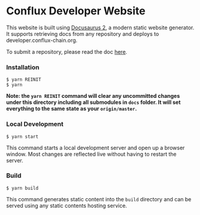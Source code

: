 # Conflux Developer Website

This website is built using [Docusaurus 2](https://v2.docusaurus.io/), a modern
static website generator. It supports retrieving docs from any repository and
deploys to developer.conflux-chain.org.  

To submit a repository, please read the doc [here](./docs/submit-a-repo.md).

### Installation

```
$ yarn REINIT
$ yarn
```

**Note: the `yarn REINIT` command will clear any uncommitted changes under this
directory including all submodules in `docs` folder. It will set everything to
the same state as your `origin/master`.**

### Local Development

```
$ yarn start
```

This command starts a local development server and open up a browser window.
Most changes are reflected live without having to restart the server. 

### Build

```
$ yarn build
```

This command generates static content into the `build` directory and can be
served using any static contents hosting service. 
